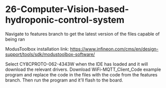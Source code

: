 # 26-Computer-Vision-based-hydroponic-control-system

Navigate to features branch to get the latest version of the files capable of being ran

ModusToolbox installation link: https://www.infineon.com/cms/en/design-support/tools/sdk/modustoolbox-software/

Select CY8CPROTO-062-4343W when the IDE has loaded and it will download the relevant drivers. Download WiFi-MQTT_Client_Code example program and replace the code in the files with the code from the features branch. Then run the program and it'll flash to the board.
